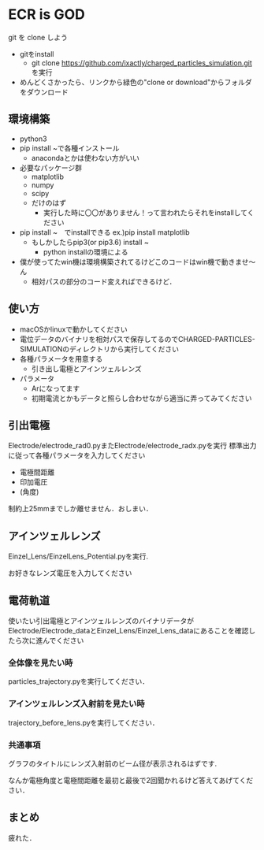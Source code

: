 # ECR is GOD
git を clone しよう
- gitをinstall
    - git clone https://github.com/ixactly/charged_particles_simulation.git を実行
- めんどくさかったら、リンクから緑色の"clone or download"からフォルダをダウンロード

## 環境構築
- python3
- pip install ~で各種インストール
    - anacondaとかは使わない方がいい
- 必要なパッケージ群
    - matplotlib
    - numpy
    - scipy
    - だけのはず
        - 実行した時に〇〇がありません！って言われたらそれをinstallしてください
- pip install ~　でinstallできる ex.)pip install matplotlib
    - もしかしたらpip3(or pip3.6) install ~
        - python installの環境による
- 僕が使ってたwin機は環境構築されてるけどこのコードはwin機で動きませ〜ん
    - 相対パスの部分のコード変えればできるけど．

## 使い方
- macOSかlinuxで動かしてください
- 電位データのバイナリを相対パスで保存してるのでCHARGED-PARTICLES-SIMULATIONのディレクトリから実行してください
- 各種パラメータを用意する
    - 引き出し電極とアインツェルレンズ
- パラメータ
    - Arになってます
    - 初期電流とかもデータと照らし合わせながら適当に弄ってみてください

## 引出電極
Electrode/electrode_rad0.pyまたElectrode/electrode_radx.pyを実行
標準出力に従って各種パラメータを入力してください

- 電極間距離
- 印加電圧
- (角度) 

制約上25mmまでしか離せません．おしまい．

## アインツェルレンズ
Einzel_Lens/EinzelLens_Potential.pyを実行.

お好きなレンズ電圧を入力してください

## 電荷軌道
使いたい引出電極とアインツェルレンズのバイナリデータがElectrode/Electrode_dataとEinzel_Lens/Einzel_Lens_dataにあることを確認したら次に進んでください

### 全体像を見たい時
particles_trajectory.pyを実行してください．

### アインツェルレンズ入射前を見たい時
trajectory_before_lens.pyを実行してください．

### 共通事項
グラフのタイトルにレンズ入射前のビーム径が表示されるはずです.

なんか電極角度と電極間距離を最初と最後で2回聞かれるけど答えてあげてください．

## まとめ
疲れた．



